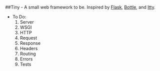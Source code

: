 ##Tiny - A small web framework to be. Inspired by [Flask](https://github.com/mitsuhiko/flask), [Bottle](https://github.com/bottlepy/bottle), and [Itty](https://github.com/toastdriven/itty/).

* To Do:
  1. Server
  2. WSGI
  3. HTTP
  4. Request
  5. Response
  6. Headers
  7. Routing
  8. Errors
  9. Tests
